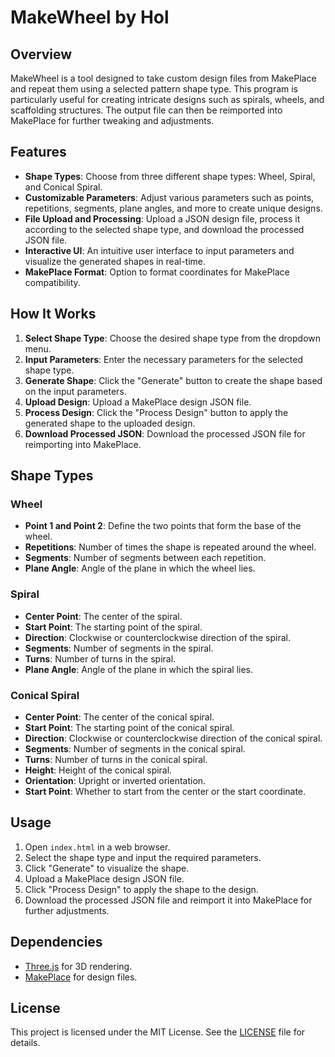 # MakeWheel by Hol

## Overview

MakeWheel is a tool designed to take custom design files from MakePlace and repeat them using a selected pattern shape type. This program is particularly useful for creating intricate designs such as spirals, wheels, and scaffolding structures. The output file can then be reimported into MakePlace for further tweaking and adjustments.

## Features

- **Shape Types**: Choose from three different shape types: Wheel, Spiral, and Conical Spiral.
- **Customizable Parameters**: Adjust various parameters such as points, repetitions, segments, plane angles, and more to create unique designs.
- **File Upload and Processing**: Upload a JSON design file, process it according to the selected shape type, and download the processed JSON file.
- **Interactive UI**: An intuitive user interface to input parameters and visualize the generated shapes in real-time.
- **MakePlace Format**: Option to format coordinates for MakePlace compatibility.

## How It Works

1. **Select Shape Type**: Choose the desired shape type from the dropdown menu.
2. **Input Parameters**: Enter the necessary parameters for the selected shape type.
3. **Generate Shape**: Click the "Generate" button to create the shape based on the input parameters.
4. **Upload Design**: Upload a MakePlace design JSON file.
5. **Process Design**: Click the "Process Design" button to apply the generated shape to the uploaded design.
6. **Download Processed JSON**: Download the processed JSON file for reimporting into MakePlace.

## Shape Types

### Wheel
- **Point 1 and Point 2**: Define the two points that form the base of the wheel.
- **Repetitions**: Number of times the shape is repeated around the wheel.
- **Segments**: Number of segments between each repetition.
- **Plane Angle**: Angle of the plane in which the wheel lies.

### Spiral
- **Center Point**: The center of the spiral.
- **Start Point**: The starting point of the spiral.
- **Direction**: Clockwise or counterclockwise direction of the spiral.
- **Segments**: Number of segments in the spiral.
- **Turns**: Number of turns in the spiral.
- **Plane Angle**: Angle of the plane in which the spiral lies.

### Conical Spiral
- **Center Point**: The center of the conical spiral.
- **Start Point**: The starting point of the conical spiral.
- **Direction**: Clockwise or counterclockwise direction of the conical spiral.
- **Segments**: Number of segments in the conical spiral.
- **Turns**: Number of turns in the conical spiral.
- **Height**: Height of the conical spiral.
- **Orientation**: Upright or inverted orientation.
- **Start Point**: Whether to start from the center or the start coordinate.

## Usage

1. Open `index.html` in a web browser.
2. Select the shape type and input the required parameters.
3. Click "Generate" to visualize the shape.
4. Upload a MakePlace design JSON file.
5. Click "Process Design" to apply the shape to the design.
6. Download the processed JSON file and reimport it into MakePlace for further adjustments.

## Dependencies

- [Three.js](https://threejs.org/) for 3D rendering.
- [MakePlace](https://makeplace.app/) for design files.

## License

This project is licensed under the MIT License. See the [LICENSE](LICENSE) file for details.


